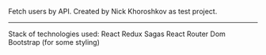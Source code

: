Fetch users by API.
Created by Nick Khoroshkov as test project.
*****
Stack of technologies used:
  React
  Redux
  Sagas
  React Router Dom
  Bootstrap (for some styling)

